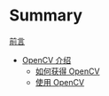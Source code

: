 # Summary

[前言](./README.md)

<!-- 所有名为 README.md 的章节文件会被渲染为 index.html -->
<!-- 详见 https://rust-lang.github.io/mdBook/format/configuration/preprocessors.html -->

- [OpenCV 介绍](./opencv-intro/README.md)
    - [如何获得 OpenCV](./opencv-intro/get-opencv.md)
    - [使用 OpenCV](./opencv-intro/use-opencv.md)

